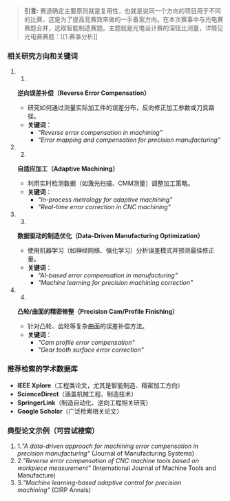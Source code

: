 >**引言:** 赛道确定主要原则就是复用性，也就是说同一个方向的项目用于不同的比赛，这是为了提高竞赛效率做的一手备案方向。在本次赛事中与光电赛赛题合并，选取智能制造赛题。主题就是光电设计赛的深径比测量，详情见 光电赛赛题：[[1.赛事分析]]



### **相关研究方向和关键词**

1. 1.
    
    **逆向误差补偿（Reverse Error Compensation）**
    
    - 研究如何通过测量实际加工件的误差分布，反向修正加工参数或刀具路径。
    - **关键词**：
        - _"Reverse error compensation in machining"_
        - _"Error mapping and compensation for precision manufacturing"_
2. 2.
    
    **自适应加工（Adaptive Machining）**
    
    - 利用实时检测数据（如激光扫描、CMM测量）调整加工策略。
    - **关键词**：
        - _"In-process metrology for adaptive machining"_
        - _"Real-time error correction in CNC machining"_
3. 3.
    
    **数据驱动的制造优化（Data-Driven Manufacturing Optimization）**
    
    - 使用机器学习（如神经网络、强化学习）分析误差模式并预测最佳修正量。
    - **关键词**：
        - _"AI-based error compensation in manufacturing"_
        - _"Machine learning for precision machining correction"_
4. 4.
    
    **凸轮/曲面的精密修整（Precision Cam/Profile Finishing）**
    
    - 针对凸轮、齿轮等复杂曲面的误差补偿方法。
    - **关键词**：
        - _"Cam profile error compensation"_
        - _"Gear tooth surface error correction"_

### **推荐检索的学术数据库**

- **IEEE Xplore**（工程类论文，尤其是智能制造、精密加工方向）
- **ScienceDirect**（涵盖机械工程、制造技术）
- **SpringerLink**（制造自动化、逆向工程相关研究）
- **Google Scholar**（广泛检索相关论文）

### **典型论文示例（可尝试搜索）**

1. 1._"A data-driven approach for machining error compensation in precision manufacturing"_ (Journal of Manufacturing Systems)
2. 2._"Reverse error compensation of CNC machine tools based on workpiece measurement"_ (International Journal of Machine Tools and Manufacture)
3. 3._"Machine learning-based adaptive control for precision machining"_ (CIRP Annals)